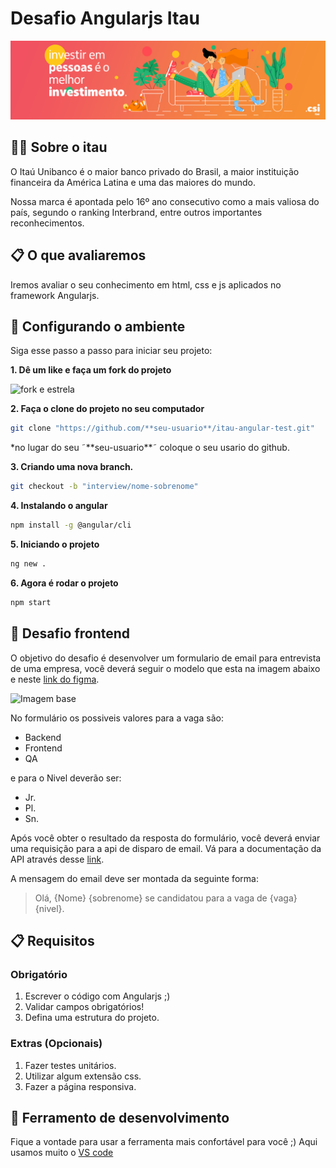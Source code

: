 # Desafio Angularjs Itau

![Banner](./doc/images/banner.png)

## 💁‍♂️ Sobre o itau 

O Itaú Unibanco é o maior banco privado do Brasil, a maior instituição financeira da América Latina e uma das maiores do mundo.

Nossa marca é apontada pelo 16º ano consecutivo como a mais valiosa do país, segundo o ranking Interbrand, entre outros importantes reconhecimentos.

## 📋 O que avaliaremos

Iremos avaliar o seu conhecimento em html, css e js aplicados no framework Angularjs.

## 🔧 Configurando o ambiente

Siga esse passo a passo para iniciar seu projeto:

**1. Dê um like e faça um fork do projeto**

![fork e estrela](./doc/img/fork-star.png)

**2. Faça o clone do projeto no seu computador**

```sh
git clone "https://github.com/**seu-usuario**/itau-angular-test.git"
```
*no lugar do seu ˜\*\*seu-usuario\*\*˜ coloque o seu usario do github.

**3. Criando uma nova branch.**

```sh
git checkout -b "interview/nome-sobrenome"
```

**4. Instalando o angular**

```sh
npm install -g @angular/cli
```

**5. Iniciando o projeto**

```sh
ng new .
```

**6. Agora é rodar o projeto**

```sh
npm start
```

## 🚀 Desafio frontend

O objetivo do desafio é desenvolver um formulario de email para entrevista de uma empresa, você deverá seguir o modelo que esta na imagem abaixo e neste [link do figma](https://www.figma.com/file/dVWdCvHTi7k2wIvaOMUfF9/Desafio-Frontend-Itau?node-id=0%3A1).

![Imagem base](./doc/img/desafio-base.png)

No formulário os possiveis valores para a vaga são:

- Backend
- Frontend
- QA

e para o Nivel deverão ser:

- Jr.
- Pl.
- Sn.

Após você obter o resultado da resposta do formulário, você deverá enviar uma requisição para a api de disparo de email. Vá para a documentação da API através desse [link](https://github.com/jutape/email-sender).

A mensagem do email deve ser montada da seguinte forma:

> Olá, {Nome} {sobrenome} se candidatou para a vaga de {vaga} {nivel}.

## 📋 Requisitos

### Obrigatório

1. Escrever o código com Angularjs  ;)
2. Validar campos obrigatórios!
3. Defina uma estrutura do projeto.

### Extras (Opcionais)

1. Fazer testes unitários.
2. Utilizar algum extensão css.
3. Fazer a página responsiva.

## 🔨 Ferramento de desenvolvimento

Fique a vontade para usar a ferramenta mais confortável para você ;)
Aqui usamos muito o [VS code](https://code.visualstudio.com/)
